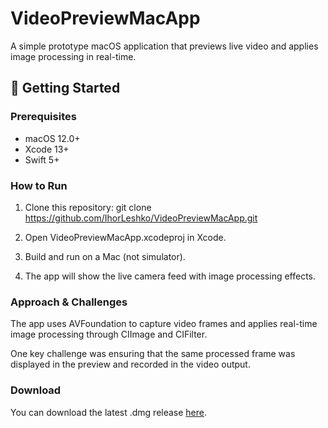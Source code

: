# VideoPreviewMacApp

A simple prototype macOS application that previews live video and applies image processing in real-time.

## 🚀 Getting Started

### Prerequisites
- macOS 12.0+
- Xcode 13+
- Swift 5+

### How to Run

1. Clone this repository:
   git clone https://github.com/IhorLeshko/VideoPreviewMacApp.git

2.	Open VideoPreviewMacApp.xcodeproj in Xcode.
3.	Build and run on a Mac (not simulator).
4.	The app will show the live camera feed with image processing effects.

### Approach & Challenges

The app uses AVFoundation to capture video frames and applies real-time image processing through CIImage and CIFilter.

One key challenge was ensuring that the same processed frame was displayed in the preview and recorded in the video output.

### Download

You can download the latest .dmg release [here](https://github.com/IhorLeshko/VideoPreviewMacApp/releases/tag/v1.0.0).
